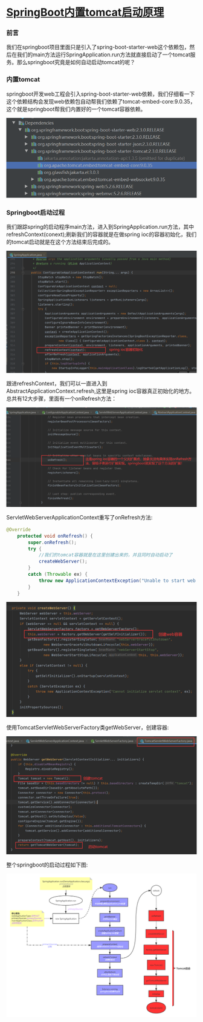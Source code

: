 # [SpringBoot内置tomcat启动原理](https://www.cnblogs.com/sword-successful/p/11383723.html)



### 前言

我们在springboot项目里面只是引入了spring-boot-starter-web这个依赖包，然后在我们的main方法运行SpringApplication.run方法就直接启动了一个tomcat服务。那么springboot究竟是如何自动启动tomcat的呢？

### 内置tomcat

springboot开发web工程会引入spring-boot-starter-web依赖，我们仔细看一下这个依赖结构会发现web依赖包自动帮我们依赖了tomcat-embed-core:9.0.35，这个就是springboot帮我们内置好的一个tomcat容器依赖。

![](sp-tomcat/20200922152131.png)

### Springboot启动过程

我们跟踪spring的启动程序main方法，进入到SpringApplication.run方法，其中refreshContext(conext);刷新我们的容器就是在做spring ioc的容器初始化，我们的tomcat启动就是在这个方法结束后完成的。

![](sp-tomcat/20200922152901.png)

跟进refreshContext，我们可以一直进入到AbstractApplicationContext.refresh,这里是spring ioc容器真正初始化的地方。总共有12大步骤，里面有一个onRefresh方法：

![](sp-tomcat/20200922153504.png)

ServletWebServerApplicationContext重写了onRefresh方法:

```java
@Override
	protected void onRefresh() {
		super.onRefresh();
		try {
            //我们的tomcat容器就是在这里创建出来的，并且同时自动启动了
			createWebServer();
		}
		catch (Throwable ex) {
			throw new ApplicationContextException("Unable to start web server", ex);
		}
	}
```

![](sp-tomcat/20200922153800.png)

使用TomcatServletWebServerFactory类getWebServer，创建容器:

![](sp-tomcat/20200922154010.png)

整个springboot的启动过程如下图:

![](sp-tomcat/springboot启动流程图.png)

